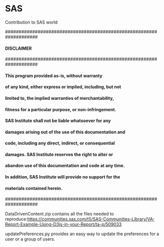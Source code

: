 # SAS
Contribution to SAS world

####################################################################
#### DISCLAIMER                                                 ####
####################################################################
#### This program  provided as-is, without warranty             ####
#### of any kind, either express or implied, including, but not ####
#### limited to, the implied warranties of merchantability,     ####
#### fitness for a particular purpose, or non-infringement.     ####
#### SAS Institute shall not be liable whatsoever for any       ####
#### damages arising out of the use of this documentation and   ####
#### code, including any direct, indirect, or consequential     ####
#### damages. SAS Institute reserves the right to alter or      ####
#### abandon use of this documentation and code at any time.    ####
#### In addition, SAS Institute will provide no support for the ####
#### materials contained herein.                                ####
####################################################################

DataDrivenContent.zip contains all the files needed to reproduce:https://communities.sas.com/t5/SAS-Communities-Library/VA-Report-Example-Using-D3js-in-your-Report/ta-p/509033 

updatePreferences.py provides an easy way to update the preferences for a user or a group of users. 
